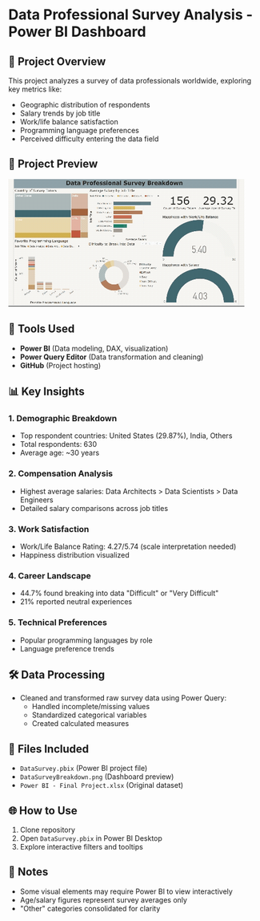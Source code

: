 # Data Professional Survey Analysis - Power BI Dashboard

## 📌 Project Overview
This project analyzes a survey of data professionals worldwide, exploring key metrics like:
- Geographic distribution of respondents
- Salary trends by job title
- Work/life balance satisfaction
- Programming language preferences
- Perceived difficulty entering the data field

## 🎥 Project Preview
![Dashboard Demo](https://github.com/hadywk/Data-Survey-Breakdown/blob/main/Datagif.gif)
## 🔧 Tools Used
- **Power BI** (Data modeling, DAX, visualization)
- **Power Query Editor** (Data transformation and cleaning)
- **GitHub** (Project hosting)

## 📊 Key Insights
### 1. Demographic Breakdown
- Top respondent countries: United States (29.87%), India, Others
- Total respondents: 630
- Average age: ~30 years

### 2. Compensation Analysis
- Highest average salaries: Data Architects > Data Scientists > Data Engineers
- Detailed salary comparisons across job titles

### 3. Work Satisfaction
- Work/Life Balance Rating: 4.27/5.74 (scale interpretation needed)
- Happiness distribution visualized

### 4. Career Landscape
- 44.7% found breaking into data "Difficult" or "Very Difficult"
- 21% reported neutral experiences

### 5. Technical Preferences
- Popular programming languages by role
- Language preference trends

## 🛠️ Data Processing
- Cleaned and transformed raw survey data using Power Query:
  - Handled incomplete/missing values
  - Standardized categorical variables
  - Created calculated measures

## 📂 Files Included
- `DataSurvey.pbix` (Power BI project file)
- `DataSurveyBreakdown.png` (Dashboard preview)
- `Power BI - Final Project.xlsx` (Original dataset)

## 🌐 How to Use
1. Clone repository
2. Open `DataSurvey.pbix` in Power BI Desktop
3. Explore interactive filters and tooltips


## 📝 Notes
- Some visual elements may require Power BI to view interactively
- Age/salary figures represent survey averages only
- "Other" categories consolidated for clarity
